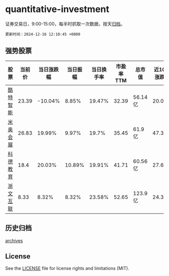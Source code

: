# quantitative-investment

证券交易日，9:00-15:00，每半时抓取一次数据，按天[归档](archives)。

`更新时间：2024-12-16 12:10:45 +0800`

## 强势股票

|股票|当前价|当日涨跌幅|当日振幅|当日换手率|市盈率TTM|总市值|近10日涨跌幅|
|----|----|----|----|----|----|----|----|
|[酷特智能](https://xueqiu.com/S/SZ300840)|23.39|-10.04%|8.85%|19.47%|32.39|56.14亿|20.01%|
|[米奥会展](https://xueqiu.com/S/SZ300795)|26.83|19.99%|9.97%|19.7%|35.45|61.9亿|47.34%|
|[科德教育](https://xueqiu.com/S/SZ300192)|18.4|20.03%|10.89%|19.91%|41.71|60.56亿|27.6%|
|[浙文互联](https://xueqiu.com/S/SH600986)|8.33|8.32%|8.32%|23.58%|52.65|123.9亿|24.33%|

## 历史归档

[archives](archives)

## License

See the [LICENSE](LICENSE) file for license rights and limitations (MIT).